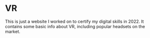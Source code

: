 # VR

This is just a website I worked on to certify my digital skills in 2022. It contains some basic info about VR, including popular headsets on the market.
